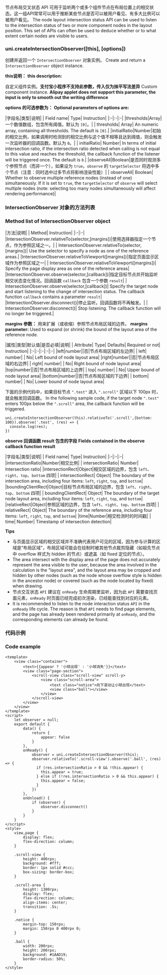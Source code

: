 节点布局交叉状态 API 可用于监听两个或多个组件节点在布局位置上的相交状态。这一组API常常可以用于推断某些节点是否可以被用户看见、有多大比例可以被用户看见。
The node layout intersection status API can be used to listen to the intersection status of two or more component nodes in the layout position. This set of APIs can often be used to deduce whether or to what extent certain nodes are visible to users.

### uni.createIntersectionObserver([this], [options])
创建并返回一个 ``IntersectionObserver`` 对象实例。
Create and return a `IntersectionObserver` object instance.

**this说明：**
**this description:**

自定义组件实例。**支付宝小程序不支持此参数，传入仅为抹平写法差异**
Custom component instance. **Alipay applet does not support this parameter, the input is only to smooth out the writing difference**

**options 的可选参数为：**
**Optional parameters of options are:**

|字段名|类型|说明|
| Field name| Type| Instruction|
|:-|:-|:-|
|thresholds|Array|一个数值数组，包含所有阈值。默认为 ``[0]``。|
| thresholds| Array| An numeric array, containing all thresholds. The default is `[0]`.|
|initialRatio|Number|初始的相交比例，如果调用时检测到的相交比例与这个值不相等且达到阈值，则会触发一次监听器的回调函数。默认为 ``0``。|
| initialRatio| Number| In terms of initial intersection ratio, if the intersection ratio detected when calling is not equal to this value and reaches the threshold, the callback function of the listener will be triggered once. The default is `0`.|
|observeAll|Boolean|是否同时观测多个参照节点（而非一个），如果设为 ``true``，``observe`` 的 ``targetSelector`` 将选中多个节点（注意：同时选中过多节点将影响渲染性能）|
| observeAll| Boolean| Whether to observe multiple reference nodes (instead of one) simultaneously. If it is set to `true`, the `targetSelector` of `observe` will select multiple nodes (note: selecting too many nodes simultaneously will affect rendering performance)|

### IntersectionObserver 对象的方法列表
### Method list of IntersectionObserver object

|方法|说明|
| Method| Instruction|
|:-|:-|
|IntersectionObserver.relativeTo(selector,[margins])|使用选择器指定一个节点，作为参照区域之一。|
| IntersectionObserver.relativeTo(selector,[margins])| Use the selector to specify a node as one of the reference areas.|
|IntersectionObserver.relativeToViewport([margins])|指定页面显示区域作为参照区域之一|
| IntersectionObserver.relativeToViewport([margins])| Specify the page display area as one of the reference areas|
|IntersectionObserver.observe(selector,[callback])|指定目标节点并开始监听相交状态变化情况。回调函数 ``callback`` 包含一个参数 ``result``|
| IntersectionObserver.observe(selector,[callback])| Specify the target node and start listening to the change of intersection status. The callback function `callback` contains a parameter `result`|
|IntersectionObserver.disconnect()|停止监听。回调函数将不再触发。|
| IntersectionObserver.disconnect()| Stop listening. The callback function will no longer be triggered.|

**margins 参数：** 用来扩展（或收缩）参照节点布局区域的边界。
**margins parameter:** Used to expand (or shrink) the bound of the layout area of the reference node.

|属性|类型|默认值|是否必填|说明|
| Attribute| Type| Defaults| Required or not| Instruction|
|:-|:-|:-|:-|:-|
|left|number||否|节点布局区域的左边界|
| left| number| | No| Left bound of node layout area|
|right|number||否|节点布局区域的右边界|
| right| number| | No| Right bound of node layout area|
|top|number||否|节点布局区域的上边界|
| top| number| | No| Upper bound of node layout area|
|bottom|number||否|节点布局区域的下边界|
| bottom| number| | No| Lower bound of node layout area|

下面的示例代码中，如果目标节点 ``".test"`` 进入 ``".scroll"`` 区域以下 100px 时，就会触发回调函数。
In the following sample code, if the target node `".test"` enters 100px below the `".scroll"` area, the callback function will be triggered.
```
uni.createIntersectionObserver(this).relativeTo('.scroll',{bottom: 100}).observe('.test', (res) => {
  console.log(res);
})
```

**observe 回调函数 result 包含的字段**
**Fields contained in the observe callback function result**

|字段名|类型|说明|
| Field name| Type| Instruction|
|:-|:-|:-|
|intersectionRatio|Number|相交比例|
| intersectionRatio| Number| Intersection ratio|
|intersectionRect|Object|相交区域的边界，包含 ``left``、``right``、``top``、``bottom`` 四项|
| intersectionRect| Object| The boundary of the intersection area, including four items: `left`, `right`, `top`, and `bottom`|
|boundingClientRect|Object|目标节点布局区域的边界，包含 ``left``、``right``、``top``、``bottom`` 四项|
| boundingClientRect| Object| The boundary of the target node layout area, including four items: `left`, `right`, `top`, and `bottom`|
|relativeRect|Object|参照区域的边界，包含 ``left``、``right``、``top``、``bottom`` 四项|
| relativeRect| Object| The boundary of the reference area, including four items: `left`, `right`, `top`, and `bottom`|
|time|Number|相交检测时的时间戳|
| time| Number| Timestamp of intersection detection|


**Tips**

- 与页面显示区域的相交区域并不准确代表用户可见的区域，因为参与计算的区域是“布局区域”，布局区域可能会在绘制时被其他节点裁剪隐藏（如祖先节点中 overflow 样式为 hidden 的节点）或遮盖（如 fixed 定位的节点）。
- The area intersect with the display area of the page does not accurately represent the area visible to the user, because the area involved in the calculation is the "layout area", and the layout area may be cropped and hidden by other nodes (such as the node whose overflow style is hidden in the ancestor node) or covered (such as the node located by fixed) when drawing.
- 节点交互状态 ``API`` 建议在 ``onReady`` 生命周期里监听，因为此 ``API`` 需要查找页面元素，``onReady`` 时页面已经完成初次渲染，已经能查找到对应的元素。
- It is recommended to listen to the node interaction status `API` in the `onReady` life cycle. The reason is that `API` needs to find page elements, and the page has already been rendered primarily at `onReady`, and the corresponding elements can already be found.

### 代码示例
### Code example

```
<template>
	<view class="container">
		<text>{{appear ? '小球出现' : '小球消失'}}</text>
		<view class="page-section">
			<scroll-view class="scroll-view" scroll-y>
				<view class="scroll-area">
					<text class="notice">向下滚动让小球出现</text>
					<view class="ball"></view>
				</view>
			</scroll-view>
		</view>
	</view>
</template>
<script>
	let observer = null;
	export default {
		data() {
			return {
				appear: false
			}
		},
		onReady() {
			observer = uni.createIntersectionObserver(this);
            observer.relativeTo('.scroll-view').observe('.ball', (res) => {
              if (res.intersectionRatio > 0 && !this.appear) {
                this.appear = true;
              } else if (!res.intersectionRatio > 0 && this.appear) {
                this.appear = false;
              }
            })
		},
		onUnload() {
			if (observer) {
				observer.disconnect()
			}
		}
	}
</script>
<style>
	view,page {
		display: flex;
		flex-direction: column;
	}

	.scroll-view {
		height: 400rpx;
		background: #fff;
		border: 1px solid #ccc;
		box-sizing: border-box;
	}

	.scroll-area {
		height: 1300rpx;
		display: flex;
		flex-direction: column;
		align-items: center;
		transition: .5s;
	}

	.notice {
		margin-top: 150rpx;
		margin: 150rpx 0 400rpx 0;
	}

	.ball {
		width: 200rpx;
		height: 200rpx;
		background: #1AAD19;
		border-radius: 50%;
	}
</style>

```
